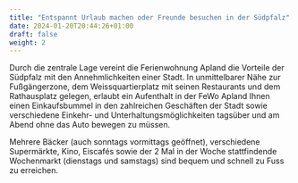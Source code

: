```yaml
---
title: "Entspannt Urlaub machen oder Freunde besuchen in der Südpfalz"
date: 2024-01-20T20:44:26+01:00
draft: false
weight: 2
---
```


Durch die zentrale Lage vereint die Ferienwohnung Apland die Vorteile der Südpfalz mit den Annehmlichkeiten einer Stadt. In unmittelbarer Nähe zur Fußgängerzone, dem Weissquartierplatz mit seinen Restaurants und dem Rathausplatz gelegen, erlaubt ein Aufenthalt in der FeWo Apland Ihnen einen Einkaufsbummel in den zahlreichen Geschäften der Stadt sowie verschiedene Einkehr- und Unterhaltungsmöglichkeiten tagsüber und am Abend ohne das Auto bewegen zu müssen.

Mehrere Bäcker (auch sonntags vormittags geöffnet), verschiedene Supermärkte, Kino, Eiscafés sowie der 2 Mal in der Woche stattfindende Wochenmarkt (dienstags und samstags) sind bequem und schnell zu Fuss zu erreichen.
